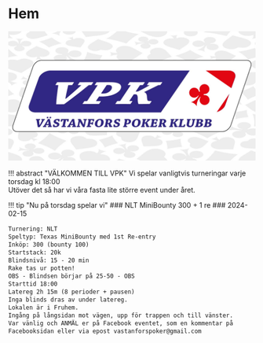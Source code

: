 # Hem

![VPK](assets/vpk_top.jpg)

!!! abstract "VÄLKOMMEN TILL VPK"
    Vi spelar vanligtvis turneringar varje torsdag kl 18:00  
    Utöver det så har vi våra fasta lite större event under året.

!!! tip "Nu på torsdag spelar vi"
    ### NLT MiniBounty 300 + 1 re
    ### 2024-02-15

    Turnering: NLT  
    Speltyp: Texas MiniBounty med 1st Re-entry  
    Inköp: 300 (bounty 100)  
    Startstack: 20k  
    Blindsnivå: 15 - 20 min  
    Rake tas ur potten!  
    OBS - Blindsen börjar på 25-50 - OBS  
    Starttid 18:00  
    Latereg 2h 15m (8 perioder + pausen)  
    Inga blinds dras av under latereg.  
    Lokalen är i Fruhem.  
    Ingång på långsidan mot vägen, upp för trappen och till vänster.  
    Var vänlig och ANMÄL er på Facebook eventet, som en kommentar på Facebooksidan eller via epost vastanforspoker@gmail.com

<web-component-embed id="wE9lge" app_slug="countdown-timer"></web-component-embed><script src="https://app.powr.io/assets/webcomponent.js"></script>